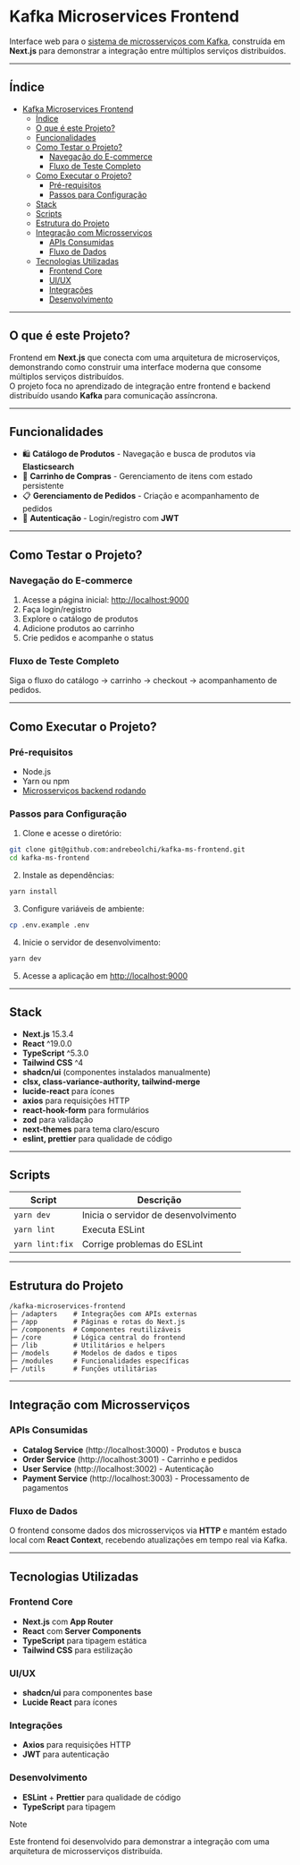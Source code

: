# Kafka Microservices Frontend

Interface web para o [sistema de microsserviços com Kafka](https://github.com/andrebeolchi/kafka-microservices), construída em **Next.js** para demonstrar a integração entre múltiplos serviços distribuídos.

---

## Índice

- [Kafka Microservices Frontend](#kafka-microservices-frontend)
  - [Índice](#índice)
  - [O que é este Projeto?](#o-que-é-este-projeto)
  - [Funcionalidades](#funcionalidades)
  - [Como Testar o Projeto?](#como-testar-o-projeto)
    - [Navegação do E-commerce](#navegação-do-e-commerce)
    - [Fluxo de Teste Completo](#fluxo-de-teste-completo)
  - [Como Executar o Projeto?](#como-executar-o-projeto)
    - [Pré-requisitos](#pré-requisitos)
    - [Passos para Configuração](#passos-para-configuração)
  - [Stack](#stack)
  - [Scripts](#scripts)
  - [Estrutura do Projeto](#estrutura-do-projeto)
  - [Integração com Microsserviços](#integração-com-microsserviços)
    - [APIs Consumidas](#apis-consumidas)
    - [Fluxo de Dados](#fluxo-de-dados)
  - [Tecnologias Utilizadas](#tecnologias-utilizadas)
    - [Frontend Core](#frontend-core)
    - [UI/UX](#uiux)
    - [Integrações](#integrações)
    - [Desenvolvimento](#desenvolvimento)

---

## O que é este Projeto?

Frontend em **Next.js** que conecta com uma arquitetura de microserviços, demonstrando como construir uma interface moderna que consome múltiplos serviços distribuídos.  
O projeto foca no aprendizado de integração entre frontend e backend distribuído usando **Kafka** para comunicação assíncrona.

---

## Funcionalidades

- 🛍️ **Catálogo de Produtos** - Navegação e busca de produtos via **Elasticsearch**
- 🛒 **Carrinho de Compras** - Gerenciamento de itens com estado persistente
- 📋 **Gerenciamento de Pedidos** - Criação e acompanhamento de pedidos
- 🔐 **Autenticação** - Login/registro com **JWT**

---

## Como Testar o Projeto?

### Navegação do E-commerce

1. Acesse a página inicial: [http://localhost:9000](http://localhost:9000)
2. Faça login/registro
3. Explore o catálogo de produtos
4. Adicione produtos ao carrinho
5. Crie pedidos e acompanhe o status

### Fluxo de Teste Completo

Siga o fluxo do catálogo → carrinho → checkout → acompanhamento de pedidos.

---

## Como Executar o Projeto?

### Pré-requisitos

- Node.js
- Yarn ou npm
- [Microsserviços backend rodando](https://github.com/andrebeolchi/kafka-microservices)

### Passos para Configuração

1. Clone e acesse o diretório:

```bash
git clone git@github.com:andrebeolchi/kafka-ms-frontend.git
cd kafka-ms-frontend
```

2. Instale as dependências:

```bash
yarn install
```

3. Configure variáveis de ambiente:

```bash
cp .env.example .env
```

4. Inicie o servidor de desenvolvimento:

```bash
yarn dev
```

5. Acesse a aplicação em [http://localhost:9000](http://localhost:9000)

---

## Stack

- **Next.js** 15.3.4
- **React** ^19.0.0
- **TypeScript** ^5.3.0
- **Tailwind CSS** ^4
- **shadcn/ui** (componentes instalados manualmente)
- **clsx, class-variance-authority, tailwind-merge**
- **lucide-react** para ícones
- **axios** para requisições HTTP
- **react-hook-form** para formulários
- **zod** para validação
- **next-themes** para tema claro/escuro
- **eslint, prettier** para qualidade de código

---

## Scripts

| Script          | Descrição                            |
| --------------- | ------------------------------------ |
| `yarn dev`      | Inicia o servidor de desenvolvimento |
| `yarn lint`     | Executa ESLint                       |
| `yarn lint:fix` | Corrige problemas do ESLint          |

---

## Estrutura do Projeto

```plain
/kafka-microservices-frontend
├─ /adapters    # Integrações com APIs externas
├─ /app         # Páginas e rotas do Next.js
├─ /components  # Componentes reutilizáveis
├─ /core        # Lógica central do frontend
├─ /lib         # Utilitários e helpers
├─ /models      # Modelos de dados e tipos
├─ /modules     # Funcionalidades específicas
├─ /utils       # Funções utilitárias
```

---

## Integração com Microsserviços

### APIs Consumidas

- **Catalog Service** (http://localhost:3000) - Produtos e busca
- **Order Service** (http://localhost:3001) - Carrinho e pedidos
- **User Service** (http://localhost:3002) - Autenticação
- **Payment Service** (http://localhost:3003) - Processamento de pagamentos

### Fluxo de Dados

O frontend consome dados dos microsserviços via **HTTP** e mantém estado local com **React Context**, recebendo atualizações em tempo real via Kafka.

---

## Tecnologias Utilizadas

### Frontend Core

- **Next.js** com **App Router**
- **React** com **Server Components**
- **TypeScript** para tipagem estática
- **Tailwind CSS** para estilização

### UI/UX

- **shadcn/ui** para componentes base
- **Lucide React** para ícones

### Integrações

- **Axios** para requisições HTTP
- **JWT** para autenticação

### Desenvolvimento

- **ESLint** + **Prettier** para qualidade de código
- **TypeScript** para tipagem

> [!NOTE]
> Este frontend foi desenvolvido para demonstrar a integração com uma arquitetura de microsserviços distribuída.
